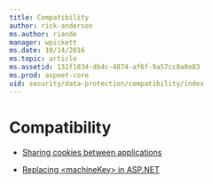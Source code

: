 ```yaml
---
title: Compatibility
author: rick-anderson
ms.author: riande
manager: wpickett
ms.date: 10/14/2016
ms.topic: article
ms.assetid: 132f1834-db4c-4874-af6f-9a57cc0a8e83
ms.prod: aspnet-core
uid: security/data-protection/compatibility/index
---
```

# Compatibility

* [Sharing cookies between applications](cookie-sharing.md)

* [Replacing \<machineKey> in ASP.NET](replacing-machinekey.md)
